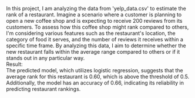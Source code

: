  In this project, I am analyzing the data from 'yelp_data.csv' to estimate the rank of a restaurant. Imagine a scenario where a customer is planning to open a new coffee shop and is expecting to receive 200 reviews from its customers. To assess how this coffee shop might rank compared to others, I'm considering various features such as the restaurant's location, the category of food it serves, and the number of reviews it receives within a specific time frame. By analyzing this data, I aim to determine whether the new restaurant falls within the average range compared to others or if it stands out in any particular way.\
Result:\
The predicted model, which utilizes logistic regression, suggests that the average rank for this restaurant is 0.60, which is above the threshold of 0.5. Additionally, the model has an accuracy of 0.66, indicating its reliability in predicting restaurant rankings.



